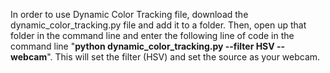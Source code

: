 In order to use Dynamic Color Tracking file, download the dynamic_color_tracking.py file and add it to a folder. Then, open up that folder in the command line and enter the following line of code in the command line "**python dynamic_color_tracking.py --filter HSV --webcam**". This will set the filter (HSV) and set the source as your webcam.
